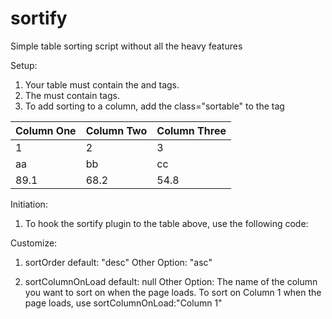 sortify
=======

Simple table sorting script without all the heavy features

Setup:

1. Your table must contain the <thead> and <tbody> tags.
2. The <thead> must contain <th> tags.
3. To add sorting to a column, add the class="sortable" to the <th> tag

<table class="sort-table">
<thead>
  <th class="sortable">Column One</th>
  <th class="sortable">Column Two</th>
  <th class="sortable">Column Three</th>
</thead>
<tbody>
  <tr>
    <td>1</td>
    <td>2</td>
    <td>3</td>
  <tr>
  <tr>
    <td>aa</td>
    <td>bb</td>
    <td>cc</td>
  <tr>
  <tr>
    <td>89.1</td>
    <td>68.2</td>
    <td>54.8</td>
  <tr>
<tbody>
</table>

Initiation:

1. To hook the sortify plugin to the table above, use the following code:

<script type="text/javascript">
(function($){
	$('table.sort-table').sortify();
})(jQuery);
</script>

Customize:

1. sortOrder
    default: "desc"
    Other Option: "asc"

2. sortColumnOnLoad
    default: null
    Other Option: The name of the column you want to sort on when the page loads. To sort on Column 1 when the page         loads, use sortColumnOnLoad:"Column 1" 

